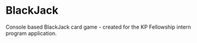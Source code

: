 # BlackJack
Console based BlackJack card game - created for the KP Fellowship intern program application. 
